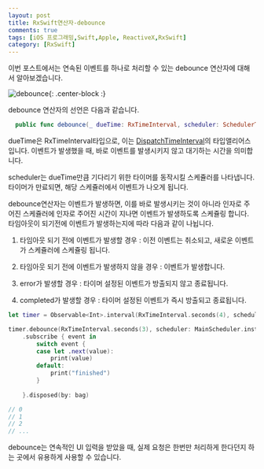```yaml
---
layout: post
title: RxSwift연산자-debounce
comments: true
tags: [iOS 프로그래밍,Swift,Apple, ReactiveX,RxSwift]
category: [RxSwift]
---  
```


이번 포스트에서는 연속된 이벤트를 하나로 처리할 수 있는 debounce 연산자에 대해서 알아보겠습니다.

![debounce]({{'/img/debounce.png'}}){: .center-block :}  

debounce 연산자의 선언은 다음과 같습니다.

```swift
  public func debounce(_ dueTime: RxTimeInterval, scheduler: SchedulerType) -> Observable<Element>
```  

dueTime은 RxTimeInterval타입으로, 이는 [DispatchTimeInterval](https://developer.apple.com/documentation/dispatch/dispatchtimeinterval)의 타입앨리어스입니다. 이벤트가 발생했을 때, 바로 이벤트를 발생시키지 않고 대기하는 시간을 의미합니다.

scheduler는 dueTime만큼 기다리기 위한 타이머를 동작시킬 스케쥴러를 나타냅니다. 타이머가 만료되면, 해당 스케쥴러에서 이벤트가 나오게 됩니다. 

debounce연산자는 이벤트가 발생하면, 이를 바로 발생시키는 것이 아니라 인자로 주어진 스케쥴러에 인자로 주어진 시간이 지나면 이벤트가 발생하도록 스케쥴링 합니다. 타임아웃이 되기전에 이벤트가 발생하는지에 따라 다음과 같이 나뉩니다.

1. 타임아웃 되기 전에 이벤트가 발생할 경우 : 이전 이벤트는 취소되고, 새로운 이벤트가 스케쥴러에 스케쥴링 됩니다.

2. 타임아웃 되기 전에 이벤트가 발생하지 않을 경우 : 이벤트가 발생합니다.

3. error가 발생할 경우 : 타이머 설정된 이벤트가 방출되지 않고 종료됩니다.

4. completed가 발생할 경우 : 타이머 설정된 이벤트가 즉시 방출되고 종료됩니다.  

```swift
let timer = Observable<Int>.interval(RxTimeInterval.seconds(4), scheduler: MainScheduler.instance) // 4초마다 1씩 증가하는 이벤트를 MainScheduler에서 발생시킵니다.

timer.debounce(RxTimeInterval.seconds(3), scheduler: MainScheduler.instance) 
    .subscribe { event in
        switch event {
        case let .next(value):
            print(value)
        default:
            print("finished")
        }
        
    }.disposed(by: bag)

// 0
// 1
// 2
// ...
```  

debounce는 연속적인 UI 입력을 받았을 때, 실제 요청은 한번만 처리하게 한다던지 하는 곳에서 유용하게 사용할 수 있습니다.